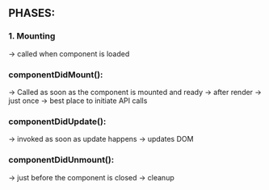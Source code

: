 ## PHASES:

### 1. Mounting
-> called when component is loaded
### componentDidMount():
-> Called as soon as the component is mounted and ready
-> after render
-> just once
-> best place to initiate API calls

### componentDidUpdate():
-> invoked as soon as update happens
-> updates DOM

### componentDidUnmount():
-> just before the component is closed
-> cleanup
